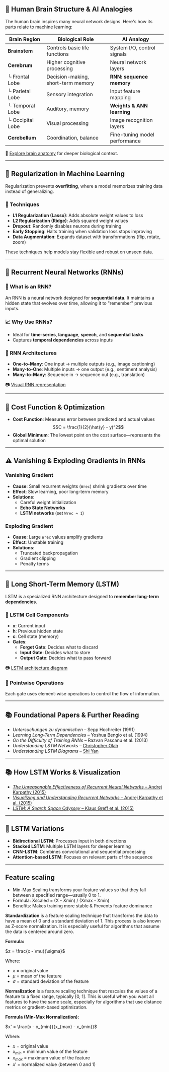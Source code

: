 ## 🧠 Human Brain Structure & AI Analogies

The human brain inspires many neural network designs. Here's how its parts relate to machine learning:

| Brain Region     | Biological Role                     | AI Analogy                          |
|------------------|--------------------------------------|-------------------------------------|
| **Brainstem**     | Controls basic life functions        | System I/O, control signals         |
| **Cerebrum**      | Higher cognitive processing          | Neural network layers               |
| └ Frontal Lobe    | Decision-making, short-term memory   | **RNN: sequence memory**            |
| └ Parietal Lobe   | Sensory integration                  | Input feature mapping               |
| └ Temporal Lobe   | Auditory, memory                     | **Weights & ANN learning**          |
| └ Occipital Lobe  | Visual processing                    | Image recognition layers            |
| **Cerebellum**    | Coordination, balance                | Fine-tuning model performance       |

🧠 [Explore brain anatomy](https://my.clevelandclinic.org/health/body/22638-brain) for deeper biological context.

---

## 🧪 Regularization in Machine Learning

Regularization prevents **overfitting**, where a model memorizes training data instead of generalizing.

### 🔧 Techniques
- **L1 Regularization (Lasso)**: Adds absolute weight values to loss  
- **L2 Regularization (Ridge)**: Adds squared weight values  
- **Dropout**: Randomly disables neurons during training  
- **Early Stopping**: Halts training when validation loss stops improving  
- **Data Augmentation**: Expands dataset with transformations (flip, rotate, zoom)

These techniques help models stay flexible and robust on unseen data.

---

## 🔁 Recurrent Neural Networks (RNNs)

### 📌 What is an RNN?
An RNN is a neural network designed for **sequential data**. It maintains a hidden state that evolves over time, allowing it to "remember" previous inputs.

### 📈 Why Use RNNs?
- Ideal for **time-series**, **language**, **speech**, and **sequential tasks**
- Captures **temporal dependencies** across inputs

### 🔄 RNN Architectures
- **One-to-Many**: One input → multiple outputs (e.g., image captioning)
- **Many-to-One**: Multiple inputs → one output (e.g., sentiment analysis)
- **Many-to-Many**: Sequence in → sequence out (e.g., translation)

📷 [Visual RNN representation](https://www.researchgate.net/figure/A-visual-representation-of-a-single-block-in-a-recurrent-neural-network-RNN-Taken-from_fig2_336607800)

---

## 🎯 Cost Function & Optimization

- **Cost Function**: Measures error between predicted and actual values  
  $$C = \frac{1}{2}(\hat{y} - y)^2$$
- **Global Minimum**: The lowest point on the cost surface—represents the optimal solution

---

## ⚠️ Vanishing & Exploding Gradients in RNNs

### Vanishing Gradient
- **Cause**: Small recurrent weights (`Wrec`) shrink gradients over time  
- **Effect**: Slow learning, poor long-term memory  
- **Solutions**:
  - Careful weight initialization
  - **Echo State Networks**
  - **LSTM networks** (set `Wrec ≈ 1`)

### Exploding Gradient
- **Cause**: Large `Wrec` values amplify gradients  
- **Effect**: Unstable training  
- **Solutions**:
  - Truncated backpropagation
  - Gradient clipping
  - Penalty terms

---

## 🧠 Long Short-Term Memory (LSTM)

LSTM is a specialized RNN architecture designed to **remember long-term dependencies**.

### 🧬 LSTM Cell Components
- **x**: Current input  
- **h**: Previous hidden state  
- **c**: Cell state (memory)  
- **Gates**:
  - **Forget Gate**: Decides what to discard  
  - **Input Gate**: Decides what to store  
  - **Output Gate**: Decides what to pass forward

📷 [LSTM architecture diagram](https://www.researchgate.net/figure/A-Long-short-term-memory-LSTM-unit-architecture_fig1_356018554)

### 🧪 Pointwise Operations
Each gate uses element-wise operations to control the flow of information.

---

## 📚 Foundational Papers & Further Reading

- *Untersuchungen zu dynamischen* – Sepp Hochreiter (1991)  
- *Learning Long-Term Dependencies* – Yoshua Bengio et al. (1994)  
- *On the Difficulty of Training RNNs* – Razvan Pascanu et al. (2013)  
- *Understanding LSTM Networks* – [Christopher Olah](https://colah.github.io/posts/2015-08-Understanding-LSTMs/)  
- *Understanding LSTM Diagrams* – [Shi Yan](https://blog.mlreview.com/understanding-lstm-and-its-diagrams-37e2f46f1714)

---

## 📚 How LSTM Works & Visualization

- [*The Unreasonable Effectiveness of Recurrent Neural Networks* – Andrej Karpathy (2015)](http://karpathy.github.io/2015/05/21/rnn-effectiveness/)
- [*Visualizing and Understanding Recurrent Networks* – Andrej Karpathy et al. (2015)](https://arxiv.org/abs/1506.02078)
- [*LSTM: A Search Space Odyssey* – Klaus Greff et al. (2015)](https://arxiv.org/abs/1503.04069)

---

## 🧩 LSTM Variations

- **Bidirectional LSTM**: Processes input in both directions  
- **Stacked LSTM**: Multiple LSTM layers for deeper learning  
- **CNN-LSTM**: Combines convolutional and sequential processing  
- **Attention-based LSTM**: Focuses on relevant parts of the sequence

---

## Feature scaling 

- Min-Max Scaling transforms your feature values so that they fall between a specified range—usually 0 to 1.
- Formula: Xscaled = (X - Xmin) / (Xmax - Xmin)
- Benefits: Makes training more stable & Prevents feature dominance

**Standardization** is a feature scaling technique that transforms the data to have a mean of 0 and a standard deviation of 1. This process is also known as Z-score normalization. It is especially useful for algorithms that assume the data is centered around zero.

**Formula:**

$z = \frac{x - \mu}{\sigma}$

Where:
- $x$ = original value  
- $\mu$ = mean of the feature  
- $\sigma$ = standard deviation of the feature  


**Normalization** is a feature scaling technique that rescales the values of a feature to a fixed range, typically [0, 1]. This is useful when you want all features to have the same scale, especially for algorithms that use distance metrics or gradient-based optimization.

**Formula (Min-Max Normalization):**

$x' = \frac{x - x_{min}}{x_{max} - x_{min}}$

Where:
- $x$ = original value  
- $x_{min}$ = minimum value of the feature  
- $x_{max}$ = maximum value of the feature  
- $x'$ = normalized value (between 0 and 1)

